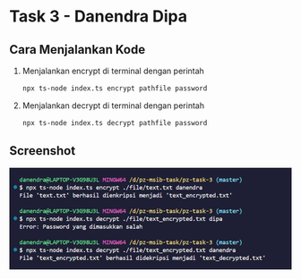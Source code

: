 # Task 3 - Danendra Dipa

## Cara Menjalankan Kode
1. Menjalankan encrypt di terminal dengan perintah
    ```bash
    npx ts-node index.ts encrypt pathfile password
    ```
2. Menjalankan decrypt di terminal dengan perintah
    ```bash
    npx ts-node index.ts decrypt pathfile password
    ```

## Screenshot

![Screenshot](screenshot/image.png)
